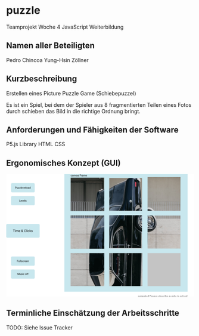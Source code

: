 # puzzle
Teamprojekt Woche 4 JavaScript Weiterbildung

## Namen aller Beteiligten
Pedro Chincoa
Yung-Hsin Zöllner

## Kurzbeschreibung
Erstellen eines Picture Puzzle Game (Schiebepuzzel)

Es ist ein Spiel, bei dem der Spieler aus 8 fragmentierten Teilen eines Fotos durch schieben das Bild in die richtige Ordnung bringt.

## Anforderungen und Fähigkeiten der Software
P5.js Library
HTML
CSS

## Ergonomisches Konzept (GUI)
![Concept](/project%20js2/Puzzle%20Game%20Js%20Kurs.png)

## Terminliche Einschätzung der Arbeitsschritte
TODO: Siehe Issue Tracker
